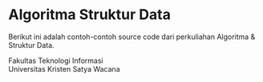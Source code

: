 # Algoritma Struktur Data

Berikut ini adalah contoh-contoh source code dari perkuliahan Algoritma & Struktur Data.
<br/>

Fakultas Teknologi Informasi<br/>
Universitas Kristen Satya Wacana

